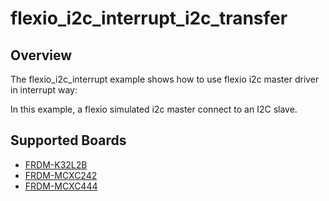 # flexio_i2c_interrupt_i2c_transfer

## Overview
The flexio_i2c_interrupt example shows how to use flexio i2c master driver in interrupt way:

In this example, a flexio simulated i2c master connect to an I2C slave.

## Supported Boards
- [FRDM-K32L2B](../../../../_boards/frdmk32l2b/driver_examples/flexio/i2c/interrupt_i2c_transfer/example_board_readme.md)
- [FRDM-MCXC242](../../../../_boards/frdmmcxc242/driver_examples/flexio/i2c/interrupt_i2c_transfer/example_board_readme.md)
- [FRDM-MCXC444](../../../../_boards/frdmmcxc444/driver_examples/flexio/i2c/interrupt_i2c_transfer/example_board_readme.md)
